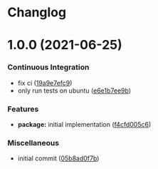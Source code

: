 # Changlog

# 1.0.0 (2021-06-25)


### Continuous Integration

* fix ci ([19a9e7efc9](https://github.com/evanlucas/lz4-offset-stream/commit/19a9e7efc92acbf497b149d675c5623a0b9763f6))
* only run tests on ubuntu ([e6e1b7ee9b](https://github.com/evanlucas/lz4-offset-stream/commit/e6e1b7ee9b1641f3fb5170801ba87320d5f3e344))


### Features

* **package:** initial implementation ([f4cfd005c6](https://github.com/evanlucas/lz4-offset-stream/commit/f4cfd005c696133d4eb8ca3bf12f8c020386394e))


### Miscellaneous

* initial commit ([05b8ad0f7b](https://github.com/evanlucas/lz4-offset-stream/commit/05b8ad0f7be02c1af916938d7fb81c86d07177a5))
